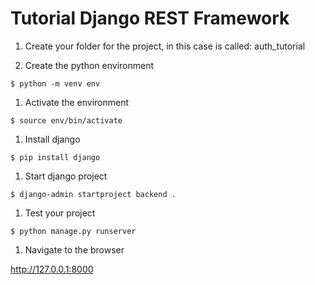 # Tutorial Django REST Framework


1. Create your folder for the project, in this case is called: auth_tutorial 

1. Create the python environment

```$ python -m venv env```

1. Activate the environment

```$ source env/bin/activate```

1. Install django

```$ pip install django```

1. Start django project

```$ django-admin startproject backend .```

1. Test your project

```$ python manage.py runserver```

1. Navigate to the browser

http://127.0.0.1:8000 

